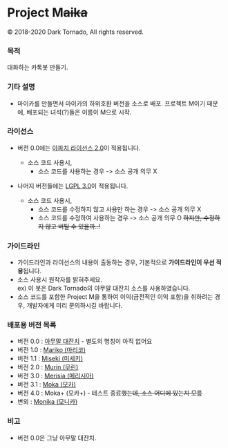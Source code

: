 # Project M<s>aika</s>

© 2018-2020 Dark Tornado, All rights reserved.

### 목적
 대화하는 카톡봇 만들기.

### 기타 설명
- 마이카를 만들면서 마이카의 하위호환 버전을 소스로 배포. 프로젝트 M이기 때문에, 배포되는 녀석(?)들은 이름이 M으로 시작.

### 라이선스
* 버전 0.0에는 [아파치 라이선스 2.0](http://www.apache.org/licenses/LICENSE-2.0)이 적용됩니다.
  * 소스 코드 사용시,
    * 소스 코드를 사용하는 경우 -> 소스 공개 의무 X

* 나머지 버전들에는 [LGPL 3.0](http://www.gnu.org/licenses/lgpl-3.0.html)이 적용됩니다.
  * 소스 코드 사용시,
    * 소스 코드를 수정하지 않고 사용만 하는 경우 -> 소스 공개 의무 X
    * 소스 코드를 수정하여 사용하는 경우 -> 소스 공개 의무 O <s>하지만, 수정하지 않고 버틸 수 있을까..!</s>

### 가이드라인
* 가이드라인과 라이선스의 내용이 출동하는 경우, 기본적으로 <b>가이드라인이 우선 적용</b>됩니다.
* 소스 사용시 원작자를 밝혀주세요.<br>
 ex) 이 봇은 Dark Tornado의 아무말 대잔치 소스를 사용하였습니다.
* 소스 코드를 포함한 Project M을 통하여 이익(금전적인 이익 포함)을 취하려는 경우, 개발자에게 미리 문의하시길 바랍니다.

### 배포용 버전 목록
- 버전 0.0 : [아무말 대잔치](0.%20자동%20학습%20%26%20아무말%20대잔치.js) - 별도의 명칭이 아직 없어요
- 버전 1.0 : [Mariko (마리코)](https://github.com/DarkTornado/ProjectM/blob/master/1.%20Mariko.js)
- 버전 1.1 : [Miseki (미세키)](https://github.com/DarkTornado/ProjectM/blob/master/2.%20Miseki.js)
- 버전 2.0 : [Murin (무린)](https://github.com/DarkTornado/ProjectM/blob/master/3.%20Murin.js)
- 버전 3.0 : [Merisia (메리시아)](https://github.com/DarkTornado/ProjectM/blob/master/4.%20Merisia.js)
- 버전 3.1 : [Moka (모카)](https://github.com/DarkTornado/ProjectM/blob/master/5.%20Moka.js)
- 버전 4.0 : Moka+ (모카+) - 테스트 종료<s>했는데, 소스 어디에 있는지 모름</s>
- 변외 : [Monika (모니카)](https://github.com/DarkTornado/ProjectM/tree/master/Monika)

### 비고
- 버전 0.0은 그냥 아무말 대잔치.
